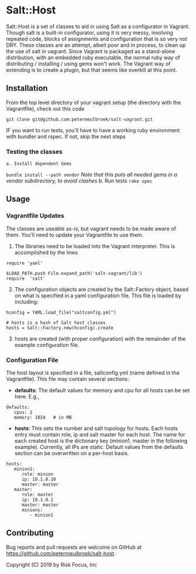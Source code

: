 # Salt::Host

Salt::Host is a set of classes to aid in using Salt as a configurator in Vagrant.  Though salt is a built-in configurator, using it is very messy, involving repeated code, blocks of assignments and configuration that is so very not DRY.  These classes are an attempt, albeit poor and in process, to clean up the use of salt in vagrant.  Since Vagrant is packaged as a stand-alone distribution, with an embedded ruby executable, the normal ruby way of distributing / installing / using gems won't work.  The Vagrant way of extending is to create a plugin, but that seems like overkill at this point.  

## Installation

From the top level directory of your vagrant setup (the directory with the Vagrantfile), check out this code
 ```
git clone git@github.com:petermeulbroek/salt-vagrant.git
```

IF you want to run tests, you'll have to have a working ruby environment with bundler and rspec.  If not, skip the next steps

### Testing the classes
	a. Install dependent Gems
   `bundle install --path vendor`
   *Note that this puts all needed gems in a vendor subdirectory, to avoid clashes*
  b.  Run tests
  `rake spec`
## Usage  
  ### Vagrantfile Updates
The classes are useable as-is, but vagrant needs to be made aware of them.  You'll need to update your Vagrantfile to use them.  
1.  The libraries need to be loaded into the Vagrant interpreter.  This is accomplished by the lines 
```
require 'yaml'

$LOAD_PATH.push File.expand_path('salt-vagrant/lib')
require  'salt'
```
2.  The configuration objects are created by the Salt::Factory object, based on what is specified in a yaml configuration file.   This file is loaded by including:
```
hconfig = YAML.load_file("saltconfig.yml")

# hosts is a hash of Salt host classes
hosts = Salt::Factory.new(hconfig).create
```
3. hosts are created (with proper configuration) with the remainder of the example configuration file.
### Configuration File
The host layout is specified in a file, saltconfig.yml (name defined in the Vagrantfile).  This file may contain several sections:
* **defaults**: The default values for memory and cpu for all hosts can be set here.  E.g., 
```
defaults:
   cpus: 2
   memory: 1024   # in MB
 ```
* **hosts**:  This sets the number and salt topology for hosts.  Each hosts entry must contain role, ip and salt master for each host.  The name for each created host is the dictionary key (minion1, master in the following example).  Currently, all IPs are static.  Default values from the defaults section can be overwritten on a per-host basis.  
```
hosts:
   minion1:
      role: minion
      ip: 10.1.0.10
      master: master
   master:
      role: master
      ip: 10.1.0.1
      master: master
      minions:
         - minion1
```


## Contributing

Bug reports and pull requests are welcome on GitHub at https://github.com/petermeulbroek/salt-host.

Copyright (C) 2019 by Risk Focus, Inc